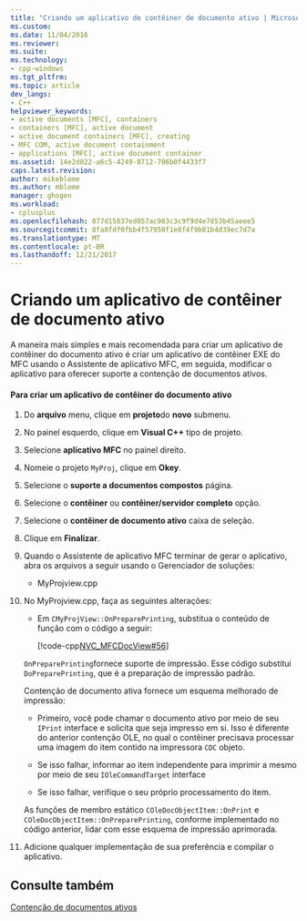```yaml
---
title: "Criando um aplicativo de contêiner de documento ativo | Microsoft Docs"
ms.custom: 
ms.date: 11/04/2016
ms.reviewer: 
ms.suite: 
ms.technology:
- cpp-windows
ms.tgt_pltfrm: 
ms.topic: article
dev_langs:
- C++
helpviewer_keywords:
- active documents [MFC], containers
- containers [MFC], active document
- active document containers [MFC], creating
- MFC COM, active document containment
- applications [MFC], active document container
ms.assetid: 14e2d022-a6c5-4249-8712-706b0f4433f7
caps.latest.revision: 
author: mikeblome
ms.author: mblome
manager: ghogen
ms.workload:
- cplusplus
ms.openlocfilehash: 077d15837ed857ac983c3c9f9d4e7853b45aeee5
ms.sourcegitcommit: 8fa8fdf0fbb4f57950f1e8f4f9b81b4d39ec7d7a
ms.translationtype: MT
ms.contentlocale: pt-BR
ms.lasthandoff: 12/21/2017
---
```

# <a name="creating-an-active-document-container-application"></a>Criando um aplicativo de contêiner de documento ativo
A maneira mais simples e mais recomendada para criar um aplicativo de contêiner do documento ativo é criar um aplicativo de contêiner EXE do MFC usando o Assistente de aplicativo MFC, em seguida, modificar o aplicativo para oferecer suporte a contenção de documentos ativos.  
  
#### <a name="to-create-an-active-document-container-application"></a>Para criar um aplicativo de contêiner do documento ativo  
  
1.  Do **arquivo** menu, clique em **projeto**do **novo** submenu.  
  
2.  No painel esquerdo, clique em **Visual C++** tipo de projeto.  
  
3.  Selecione **aplicativo MFC** no painel direito.  
  
4.  Nomeie o projeto `MyProj`, clique em **Okey**.  
  
5.  Selecione o **suporte a documentos compostos** página.  
  
6.  Selecione o **contêiner** ou **contêiner/servidor completo** opção.  
  
7.  Selecione o **contêiner de documento ativo** caixa de seleção.  
  
8.  Clique em **Finalizar**.  
  
9. Quando o Assistente de aplicativo MFC terminar de gerar o aplicativo, abra os arquivos a seguir usando o Gerenciador de soluções:  
  
    -   MyProjview.cpp  
  
10. No MyProjview.cpp, faça as seguintes alterações:  
  
    -   Em `CMyProjView::OnPreparePrinting`, substitua o conteúdo de função com o código a seguir:  
  
         [!code-cpp[NVC_MFCDocView#56](../mfc/codesnippet/cpp/creating-an-active-document-container-application_1.cpp)]  
  
     `OnPreparePrinting`fornece suporte de impressão. Esse código substitui `DoPreparePrinting`, que é a preparação de impressão padrão.  
  
     Contenção de documento ativa fornece um esquema melhorado de impressão:  
  
    -   Primeiro, você pode chamar o documento ativo por meio de seu `IPrint` interface e solicita que seja impresso em si. Isso é diferente do anterior contenção OLE, no qual o contêiner precisava processar uma imagem do item contido na impressora `CDC` objeto.  
  
    -   Se isso falhar, informar ao item independente para imprimir a mesmo por meio de seu `IOleCommandTarget` interface  
  
    -   Se isso falhar, verifique o seu próprio processamento do item.  
  
     As funções de membro estático `COleDocObjectItem::OnPrint` e `COleDocObjectItem::OnPreparePrinting`, conforme implementado no código anterior, lidar com esse esquema de impressão aprimorada.  
  
11. Adicione qualquer implementação de sua preferência e compilar o aplicativo.  
  
## <a name="see-also"></a>Consulte também  
 [Contenção de documentos ativos](../mfc/active-document-containment.md)

